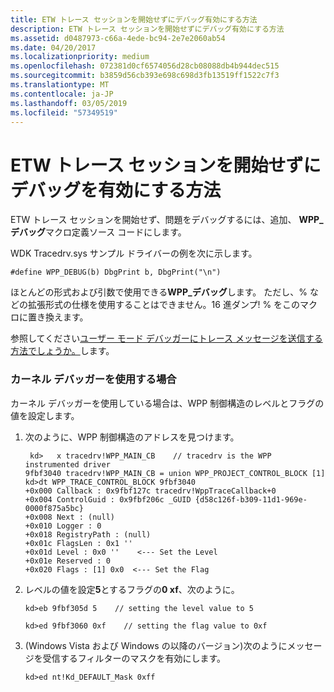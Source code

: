 ```yaml
---
title: ETW トレース セッションを開始せずにデバッグ有効にする方法
description: ETW トレース セッションを開始せずにデバッグ有効にする方法
ms.assetid: d0487973-c66a-4ede-bc94-2e7e2060ab54
ms.date: 04/20/2017
ms.localizationpriority: medium
ms.openlocfilehash: 072381d0cf6574056d28cb08088db4b944dec515
ms.sourcegitcommit: b3859d56cb393e698c698d3fb13519ff1522c7f3
ms.translationtype: MT
ms.contentlocale: ja-JP
ms.lasthandoff: 03/05/2019
ms.locfileid: "57349519"
---
```

# <a name="how-do-i-enable-debugging-without-starting-an-etw-trace-session"></a>ETW トレース セッションを開始せずにデバッグを有効にする方法


ETW トレース セッションを開始せず、問題をデバッグするには、追加、 **WPP\_デバッグ**マクロ定義ソース コードにします。

WDK Tracedrv.sys サンプル ドライバーの例を次に示します。

```
#define WPP_DEBUG(b) DbgPrint b, DbgPrint("\n")
```

ほとんどの形式および引数で使用できる**WPP\_デバッグ**します。 ただし、% などの拡張形式の仕様を使用することはできません。16 進ダンプ! % をこのマクロに置き換えます。

参照してください[ユーザー モード デバッガーにトレース メッセージを送信する方法でしょうか。](how-do-i-send-trace-messages-to-a-user-mode-debugger-.md)します。

### <a name="span-idwhenusingthekerneldebuggerspanspan-idwhenusingthekerneldebuggerspanwhen-using-the-kernel-debugger"></a><span id="when_using_the_kernel_debugger"></span><span id="WHEN_USING_THE_KERNEL_DEBUGGER"></span>カーネル デバッガーを使用する場合

カーネル デバッガーを使用している場合は、WPP 制御構造のレベルとフラグの値を設定します。

1.  次のように、WPP 制御構造のアドレスを見つけます。
    ```
     kd>   x tracedrv!WPP_MAIN_CB    // tracedrv is the WPP instrumented driver
    9fbf3040 tracedrv!WPP_MAIN_CB = union WPP_PROJECT_CONTROL_BLOCK [1]
    kd>dt WPP_TRACE_CONTROL_BLOCK 9fbf3040  
    +0x000 Callback : 0x9fbf127c tracedrv!WppTraceCallback+0
    +0x004 ControlGuid : 0x9fbf206c _GUID {d58c126f-b309-11d1-969e-0000f875a5bc}
    +0x008 Next : (null) 
    +0x010 Logger : 0
    +0x018 RegistryPath : (null) 
    +0x01c FlagsLen : 0x1 ''
    +0x01d Level : 0x0 ''    <--- Set the Level
    +0x01e Reserved : 0
    +0x020 Flags : [1] 0x0  <--- Set the Flag
    ```

2.  レベルの値を設定**5**とするフラグの**0 xf**、次のように。
    ```
    kd>eb 9fbf305d 5    // setting the level value to 5
    ```

    ```
    kd>ed 9fbf3060 0xf    // setting the flag value to 0xf
    ```

3.  (Windows Vista および Windows の以降のバージョン)次のようにメッセージを受信するフィルターのマスクを有効にします。
    ```
    kd>ed nt!Kd_DEFAULT_Mask 0xff
    ```

 

 





